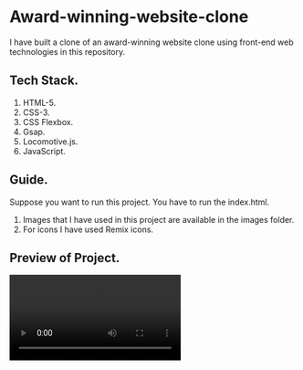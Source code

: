 # Award-winning-website-clone
I have built a clone of an award-winning website clone using front-end web technologies in this repository.

## Tech Stack.
1. HTML-5.
2. CSS-3.
3. CSS Flexbox.
4. Gsap.
5. Locomotive.js.
6. JavaScript.

## Guide.
Suppose you want to run this project. You have to run the index.html.
1. Images that I have used in this project are available in the images folder.
2. For icons I have used Remix icons.

## Preview of Project.
<video src="" autoplay ></video>
